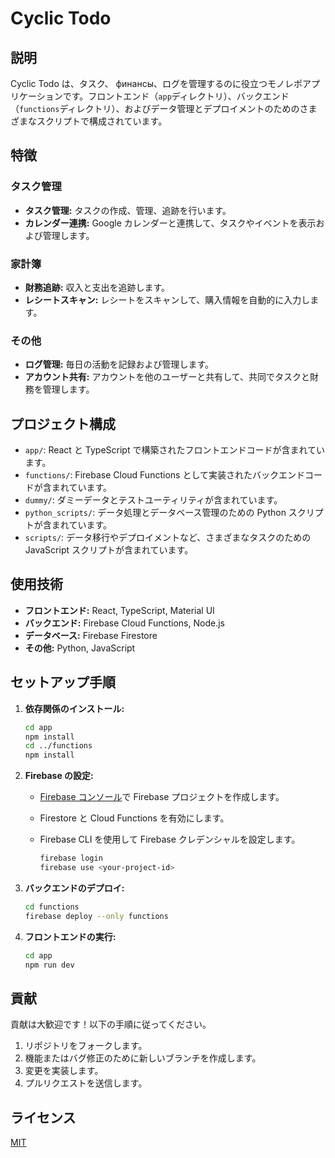 # Cyclic Todo

## 説明

Cyclic Todo は、タスク、 финансы、ログを管理するのに役立つモノレポアプリケーションです。フロントエンド（`app`ディレクトリ）、バックエンド（`functions`ディレクトリ）、およびデータ管理とデプロイメントのためのさまざまなスクリプトで構成されています。

## 特徴

### タスク管理

-   **タスク管理:** タスクの作成、管理、追跡を行います。
-   **カレンダー連携:** Google カレンダーと連携して、タスクやイベントを表示および管理します。

### 家計簿

-   **財務追跡:** 収入と支出を追跡します。
-   **レシートスキャン:** レシートをスキャンして、購入情報を自動的に入力します。

### その他

-   **ログ管理:** 毎日の活動を記録および管理します。
-   **アカウント共有:** アカウントを他のユーザーと共有して、共同でタスクと財務を管理します。

## プロジェクト構成

-   `app/`: React と TypeScript で構築されたフロントエンドコードが含まれています。
-   `functions/`: Firebase Cloud Functions として実装されたバックエンドコードが含まれています。
-   `dummy/`: ダミーデータとテストユーティリティが含まれています。
-   `python_scripts/`: データ処理とデータベース管理のための Python スクリプトが含まれています。
-   `scripts/`: データ移行やデプロイメントなど、さまざまなタスクのための JavaScript スクリプトが含まれています。

## 使用技術

-   **フロントエンド:** React, TypeScript, Material UI
-   **バックエンド:** Firebase Cloud Functions, Node.js
-   **データベース:** Firebase Firestore
-   **その他:** Python, JavaScript

## セットアップ手順

1.  **依存関係のインストール:**

    ```bash
    cd app
    npm install
    cd ../functions
    npm install
    ```

2.  **Firebase の設定:**

    -   [Firebase コンソール](https://console.firebase.google.com/)で Firebase プロジェクトを作成します。
    -   Firestore と Cloud Functions を有効にします。
    -   Firebase CLI を使用して Firebase クレデンシャルを設定します。

        ```bash
        firebase login
        firebase use <your-project-id>
        ```

3.  **バックエンドのデプロイ:**

    ```bash
    cd functions
    firebase deploy --only functions
    ```

4.  **フロントエンドの実行:**

    ```bash
    cd app
    npm run dev
    ```

## 貢献

貢献は大歓迎です！以下の手順に従ってください。

1.  リポジトリをフォークします。
2.  機能またはバグ修正のために新しいブランチを作成します。
3.  変更を実装します。
4.  プルリクエストを送信します。

## ライセンス

[MIT](LICENSE)
